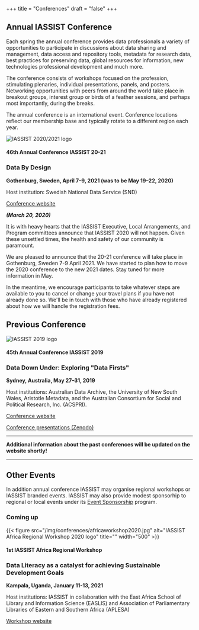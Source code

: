 +++
title = "Conferences"
draft = "false"
+++
## Annual IASSIST Conference

Each spring the annual conference provides data professionals a variety of opportunities to participate in discussions about data sharing and management, data access and repository tools, metadata for research data, best practices for preserving data, global resources for information, new technologies professional development and much more. 

The conference consists of workshops focused on the profession, stimulating plenaries, individual presentations, panels, and posters. Networking opportunities with peers from around the world take place in breakout groups, interest group or birds of a feather sessions, and perhaps most importantly, during the breaks. 

The annual conference is an international event. Conference locations reflect our membership base and typically rotate to a different region each year.

![IASSIST 2020/2021 logo](/img/conferences/iassist2020logo-theme-1-510.png "")

#### 46th Annual Conference IASSIST 20-21
### Data By Design
**Gothenburg, Sweden, April 7–9, 2021 (was to be May 19–22, 2020)** 

Host institution: Swedish National Data Service (SND)

<a class="btn btn-template-main" href="https://iassist2021.org/" target="_blank">Conference website</a>

***(March 20, 2020)***

It is with heavy hearts that the IASSIST Executive, Local Arrangements, and Program committees announce that IASSIST 2020 will not happen. Given these unsettled times, the health and safety of our community is paramount.

We are pleased to announce that the 20-21 conference will take place in Gothenburg, Sweden 7-9 April 2021. We have started to plan how to move the 2020 conference to the new 2021 dates. Stay tuned for more information in May.

In the meantime, we encourage participants to take whatever steps are available to you to cancel or change your travel plans if you have not already done so. We'll be in touch with those who have already registered about how we will handle the registration fees.

## Previous Conference

![IASSIST 2019 logo](/img/conferences/iassist2019logo.png "")


#### 45th Annual Conference IASSIST 2019
### Data Down Under: Exploring "Data Firsts"
**Sydney, Australia, May 27–31, 2019**

Host institutions: Australian Data Archive, the University of New South Wales, Aristotle Metadata, and the Australian Consortium for Social and Political Research, Inc. (ACSPRI).

<a class="btn btn-template-main" href="https://www.iassist2019.org/2018/09/11/welcome/" target="_blank">Conference website</a>

<a class="btn btn-template-main" href="https://zenodo.org/communities/iassist-2019/search?page=1&size=20&sort=conference_session" target="_blank">Conference presentations (Zenodo)</a>


---
**Additional information about the past conferences will be updated on the website shortly!**

---

## Other Events

In addition annual conference IASSIST may organise regional workshops or IASSIST branded events. IASSIST may also provide modest sponsorhip to regional or local events under its [Event Sponsorship](/conferences/event-sponsorship) program.<br />

### Coming up

{{< figure src="/img/conferences/africaworkshop2020.jpg" alt="IASSIST Africa Regional Workshop 2020 logo" title="" width="500" >}}

#### 1st IASSIST Africa Regional Workshop

### Data Literacy as a catalyst for achieving Sustainable Development Goals
**Kampala, Uganda, January 11-13, 2021**

Host institutions: IASSIST in collaboration with the East Africa School of Library and Information Science (EASLIS) and Association of Parliamentary Libraries of Eastern and Southern Africa (APLESA)

<a class="btn btn-template-main" href="http://iassistafrica.org/" target="_blank">Workshop website</a>

<br />
